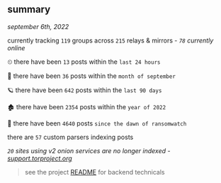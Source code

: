 
## summary
_september 6th, 2022_

currently tracking `119` groups across `215` relays & mirrors - _`78` currently online_

⏲ there have been `13` posts within the `last 24 hours`

🦈 there have been `36` posts within the `month of september`

🪐 there have been `642` posts within the `last 90 days`

🏚 there have been `2354` posts within the `year of 2022`

🦕 there have been `4640` posts `since the dawn of ransomwatch`

there are `57` custom parsers indexing posts

_`20` sites using v2 onion services are no longer indexed - [support.torproject.org](https://support.torproject.org/onionservices/v2-deprecation/)_

> see the project [README](https://github.com/joshhighet/ransomwatch#ransomwatch--) for backend technicals
